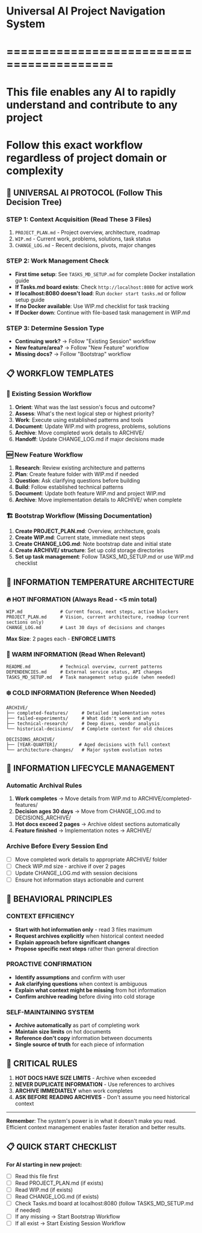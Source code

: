# Universal AI Project Navigation System
# =========================================
# This file enables any AI to rapidly understand and contribute to any project
# Follow this exact workflow regardless of project domain or complexity

## 🧠 UNIVERSAL AI PROTOCOL (Follow This Decision Tree)

### STEP 1: Context Acquisition (Read These 3 Files)
1. `PROJECT_PLAN.md` - Project overview, architecture, roadmap
2. `WIP.md` - Current work, problems, solutions, task status  
3. `CHANGE_LOG.md` - Recent decisions, pivots, major changes

### STEP 2: Work Management Check
- **First time setup**: See `TASKS_MD_SETUP.md` for complete Docker installation guide
- **If Tasks.md board exists**: Check `http://localhost:8080` for active work
- **If localhost:8080 doesn't load**: Run `docker start tasks.md` or follow setup guide
- **If no Docker available**: Use WIP.md checklist for task tracking
- **If Docker down**: Continue with file-based task management in WIP.md

### STEP 3: Determine Session Type
- **Continuing work?** → Follow "Existing Session" workflow
- **New feature/area?** → Follow "New Feature" workflow  
- **Missing docs?** → Follow "Bootstrap" workflow

## 📋 WORKFLOW TEMPLATES

### 🔄 Existing Session Workflow
1. **Orient**: What was the last session's focus and outcome?
2. **Assess**: What's the next logical step or highest priority?
3. **Work**: Execute using established patterns and tools
4. **Document**: Update WIP.md with progress, problems, solutions
5. **Archive**: Move completed work details to ARCHIVE/ 
6. **Handoff**: Update CHANGE_LOG.md if major decisions made

### 🆕 New Feature Workflow  
1. **Research**: Review existing architecture and patterns
2. **Plan**: Create feature folder with WIP.md if needed
3. **Question**: Ask clarifying questions before building
4. **Build**: Follow established technical patterns
5. **Document**: Update both feature WIP.md and project WIP.md
6. **Archive**: Move implementation details to ARCHIVE/ when complete

### 🏗️ Bootstrap Workflow (Missing Documentation)
1. **Create PROJECT_PLAN.md**: Overview, architecture, goals
2. **Create WIP.md**: Current state, immediate next steps
3. **Create CHANGE_LOG.md**: Note bootstrap date and initial state
4. **Create ARCHIVE/ structure**: Set up cold storage directories
5. **Set up task management**: Follow TASKS_MD_SETUP.md or use WIP.md checklist

## 📂 INFORMATION TEMPERATURE ARCHITECTURE

### 🔥 HOT INFORMATION (Always Read - <5 min total)
```
WIP.md              # Current focus, next steps, active blockers
PROJECT_PLAN.md     # Vision, current architecture, roadmap (current sections only)
CHANGE_LOG.md       # Last 30 days of decisions and changes
```
**Max Size**: 2 pages each - **ENFORCE LIMITS**

### 🔸 WARM INFORMATION (Read When Relevant)
```
README.md           # Technical overview, current patterns
DEPENDENCIES.md     # External service status, API changes
TASKS_MD_SETUP.md   # Task management setup guide (when needed)
```

### ❄️ COLD INFORMATION (Reference When Needed)
```
ARCHIVE/
├── completed-features/     # Detailed implementation notes
├── failed-experiments/     # What didn't work and why
├── technical-research/     # Deep dives, vendor analysis
└── historical-decisions/   # Complete context for old choices

DECISIONS_ARCHIVE/
├── [YEAR-QUARTER]/        # Aged decisions with full context
└── architecture-changes/   # Major system evolution notes
```

## 🔄 INFORMATION LIFECYCLE MANAGEMENT

### Automatic Archival Rules
1. **Work completes** → Move details from WIP.md to ARCHIVE/completed-features/
2. **Decision ages 30 days** → Move from CHANGE_LOG.md to DECISIONS_ARCHIVE/
3. **Hot docs exceed 2 pages** → Archive oldest sections automatically
4. **Feature finished** → Implementation notes → ARCHIVE/

### Archive Before Every Session End
- [ ] Move completed work details to appropriate ARCHIVE/ folder
- [ ] Check WIP.md size - archive if over 2 pages
- [ ] Update CHANGE_LOG.md with session decisions
- [ ] Ensure hot information stays actionable and current

## 🎯 BEHAVIORAL PRINCIPLES

### CONTEXT EFFICIENCY
- **Start with hot information only** - read 3 files maximum
- **Request archives explicitly** when historical context needed
- **Explain approach before significant changes**
- **Propose specific next steps** rather than general direction

### PROACTIVE CONFIRMATION
- **Identify assumptions** and confirm with user
- **Ask clarifying questions** when context is ambiguous  
- **Explain what context might be missing** from hot information
- **Confirm archive reading** before diving into cold storage

### SELF-MAINTAINING SYSTEM
- **Archive automatically** as part of completing work
- **Maintain size limits** on hot documents
- **Reference don't copy** information between documents
- **Single source of truth** for each piece of information

## 🚨 CRITICAL RULES

1. **HOT DOCS HAVE SIZE LIMITS** - Archive when exceeded
2. **NEVER DUPLICATE INFORMATION** - Use references to archives
3. **ARCHIVE IMMEDIATELY** when work completes
4. **ASK BEFORE READING ARCHIVES** - Don't assume you need historical context

---

**Remember**: The system's power is in what it doesn't make you read. Efficient context management enables faster iteration and better results.

## 📋 QUICK START CHECKLIST

**For AI starting in new project:**
- [ ] Read this file first
- [ ] Read PROJECT_PLAN.md (if exists)
- [ ] Read WIP.md (if exists)  
- [ ] Read CHANGE_LOG.md (if exists)
- [ ] Check Tasks.md board at localhost:8080 (follow TASKS_MD_SETUP.md if needed)
- [ ] If any missing → Start Bootstrap Workflow
- [ ] If all exist → Start Existing Session Workflow 